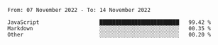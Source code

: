 <!--START_SECTION:waka-->

```text
From: 07 November 2022 - To: 14 November 2022

JavaScript                   █████████████████████████   99.42 %
Markdown                     ░░░░░░░░░░░░░░░░░░░░░░░░░   00.35 %
Other                        ░░░░░░░░░░░░░░░░░░░░░░░░░   00.20 %
```

<!--END_SECTION:waka-->
